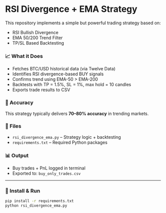# RSI Divergence + EMA Strategy

This repository implements a simple but powerful trading strategy based on:
- RSI Bullish Divergence
- EMA 50/200 Trend Filter
- TP/SL Based Backtesting

### 📈 What it Does
- Fetches BTC/USD historical data (via Twelve Data)
- Identifies RSI divergence-based BUY signals
- Confirms trend using EMA-50 > EMA-200
- Backtests with TP = 1.5%, SL = 1%, max hold = 10 candles
- Exports trade results to CSV

### 🧠 Accuracy
This strategy typically delivers **70–80% accuracy** in trending markets.

### 📂 Files
- `rsi_divergence_ema.py` – Strategy logic + backtesting
- `requirements.txt` – Required Python packages

### 📊 Output
- Buy trades + PnL logged in terminal
- Exported to: `buy_only_trades.csv`

---

### 🔧 Install & Run
```bash
pip install -r requirements.txt
python rsi_divergence_ema.py
